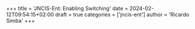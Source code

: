 +++
title = 'JNCIS-Ent: Enabling Switching'
date = 2024-02-12T09:54:15+02:00
draft = true
categories = ['jncis-ent']
author = 'Ricardo Simba'
+++

